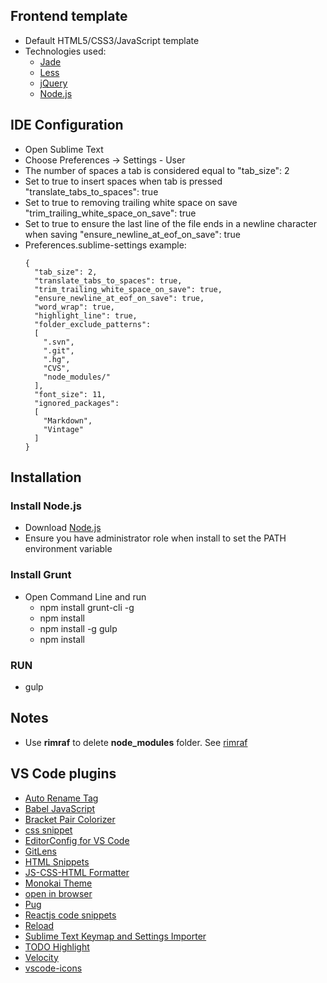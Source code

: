 ## Frontend template
  - Default HTML5/CSS3/JavaScript template
  - Technologies used:
    * [Jade](http://jade-lang.com)
    * [Less](http://lesscss.org)
    * [jQuery](http://jquery.com)
    * [Node.js](http://nodejs.org)

## IDE Configuration
- Open Sublime Text
- Choose Preferences -> Settings - User
- The number of spaces a tab is considered equal to "tab_size": 2
- Set to true to insert spaces when tab is pressed "translate_tabs_to_spaces": true
- Set to true to removing trailing white space on save "trim_trailing_white_space_on_save": true
- Set to true to ensure the last line of the file ends in a newline character when saving "ensure_newline_at_eof_on_save": true
- Preferences.sublime-settings example:
  ```
  {
    "tab_size": 2,
    "translate_tabs_to_spaces": true,
    "trim_trailing_white_space_on_save": true,
    "ensure_newline_at_eof_on_save": true,
    "word_wrap": true,
    "highlight_line": true,
    "folder_exclude_patterns":
    [
      ".svn",
      ".git",
      ".hg",
      "CVS",
      "node_modules/"
    ],
    "font_size": 11,
    "ignored_packages":
    [
      "Markdown",
      "Vintage"
    ]
  }
  ```

## Installation
### Install Node.js
  - Download [Node.js](http://nodejs.org)
  - Ensure you have administrator role when install to set the PATH environment variable

### Install Grunt
  - Open Command Line and run
    * npm install grunt-cli -g
    * npm install
    * npm install -g gulp
    * npm install

### RUN
  - gulp

## Notes
  - Use **rimraf** to delete **node_modules** folder. See [rimraf](https://github.com/isaacs/rimraf)

## VS Code plugins
  - [Auto Rename Tag](https://marketplace.visualstudio.com/items?itemName=formulahendry.auto-rename-tag)
  - [Babel JavaScript](https://marketplace.visualstudio.com/items?itemName=mgmcdermott.vscode-language-babel)
  - [Bracket Pair Colorizer](https://marketplace.visualstudio.com/items?itemName=CoenraadS.bracket-pair-colorizer)
  - [css snippet](https://marketplace.visualstudio.com/items?itemName=PriyankPatel.csssnippet)
  - [EditorConfig for VS Code](https://marketplace.visualstudio.com/items?itemName=EditorConfig.EditorConfig)
  - [GitLens](https://marketplace.visualstudio.com/items?itemName=eamodio.gitlens)
  - [HTML Snippets](https://marketplace.visualstudio.com/items?itemName=abusaidm.html-snippets)
  - [JS-CSS-HTML Formatter](https://marketplace.visualstudio.com/items?itemName=lonefy.vscode-JS-CSS-HTML-formatter)
  - [Monokai Theme](https://marketplace.visualstudio.com/items?itemName=gerane.Theme-Monokai)
  - [open in browser](https://marketplace.visualstudio.com/items?itemName=techer.open-in-browser)
  - [Pug](https://marketplace.visualstudio.com/items?itemName=amandeepmittal.pug&ssr=false#overview)
  - [Reactjs code snippets](https://marketplace.visualstudio.com/items?itemName=xabikos.ReactSnippets)
  - [Reload](https://marketplace.visualstudio.com/items?itemName=natqe.reload)
  - [Sublime Text Keymap and Settings Importer](https://marketplace.visualstudio.com/items?itemName=ms-vscode.sublime-keybindings)
  - [TODO Highlight](https://marketplace.visualstudio.com/items?itemName=wayou.vscode-todo-highlight)
  - [Velocity](https://marketplace.visualstudio.com/items?itemName=sodatea.velocity)
  - [vscode-icons](https://marketplace.visualstudio.com/items?itemName=vscode-icons-team.vscode-icons)
